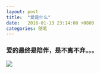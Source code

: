 ```yaml
---
layout: post
title:  "爱是什么"
date:   2016-01-13 23:14:00 +0800
categories: 随笔
---
```


### 爱的最终是陪伴，是不离不弃。。。

![](https://assetcdn.500px.org/assets/home/home_cover-86eea8a3203efdf9e70a1712d8f6742e.jpg)